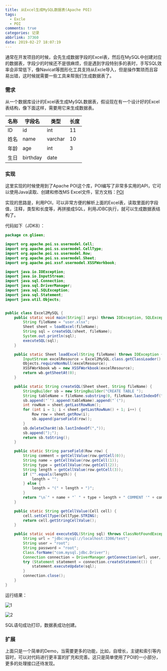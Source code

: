 ```yaml
---
title: 从Excel生成MySQL数据表(Apache POI)
tags:
  - Excle
  - POI
comments: true
categories: 记录
abbrlink: 37360
date: 2019-02-27 18:07:19
---
```


通常在开发项目的时候，会先生成数据字段的Excel表，然后在MySQL中创建对应的数据表，字段少的时候还不是很麻烦，但是遇到字段特别多的表时，手写SQL效率会非常低下，像Navicat等图形化工具支持从Excle导入，但是操作繁琐而且容易出错，这时候就需要一些工具来帮我们生成数据表了。

<!--more-->

### 需求

从一个数据库设计的Excel表生成MySQL数据表，假设现在有一个设计好的Excel表结构，像下面这样，需要用它来生成数据表。

| 名称 | 字段名   | 类型    | 长度 |
| ---- | -------- | ------- | ---- |
| ID   | id       | int     | 11   |
| 姓名 | name     | varchar | 10   |
| 年龄 | age      | int     | 3    |
| 生日 | birthday | date    |      |

### 实现

这里实现的时候使用到了Apache POI这个库，POI编写了非常多实用的API，它可以使用Java读取、创建和修改MS Excel文件，官方文档：[POI](https://poi.apache.org/)

实现的思路是，利用POI，可以非常方便的解析上面的Excel表，读取里面的字段值，注释，类型和长度等，再拼接成SQL，利用JDBC执行，就可以生成数据表结构了。

代码如下（JDK8）：

```java
package cn.glieen;

import org.apache.poi.ss.usermodel.Cell;
import org.apache.poi.ss.usermodel.CellType;
import org.apache.poi.ss.usermodel.Row;
import org.apache.poi.ss.usermodel.Sheet;
import org.apache.poi.xssf.usermodel.XSSFWorkbook;

import java.io.IOException;
import java.io.InputStream;
import java.sql.Connection;
import java.sql.DriverManager;
import java.sql.SQLException;
import java.sql.Statement;
import java.util.Objects;


public class Excel2MySQL {
    public static void main(String[] args) throws IOException, SQLException, ClassNotFoundException {
        String fileName = "user.xlsx";
        Sheet sheet = loadExcel(fileName);
        String sql = createSQL(sheet, fileName);
        System.out.println(sql);
        executeSQL(sql);
    }

    public static Sheet loadExcel(String fileName) throws IOException {
        InputStream excelResource = Excel2MySQL.class.getClassLoader().getResourceAsStream(fileName);
        Objects.requireNonNull(excelResource);
        XSSFWorkbook wb = new XSSFWorkbook(excelResource);
        return wb.getSheetAt(0);
    }

    public static String createSQL(Sheet sheet, String fileName) {
        StringBuilder sb = new StringBuilder("CREATE TABLE ");
        String tableName = fileName.substring(0, fileName.lastIndexOf("."));
        sb.append("`").append(tableName).append("`(");
        int rowNum = sheet.getLastRowNum();
        for (int i = 1; i < sheet.getLastRowNum() + 1; i++) {
            Row row = sheet.getRow(i);
            sb.append(parseField(row));
        }
        sb.deleteCharAt(sb.lastIndexOf(","));
        sb.append(");");
        return sb.toString();
    }

    public static String parseField(Row row) {
        String comment = getCellValue(row.getCell(0));
        String name = getCellValue(row.getCell(1));
        String type = getCellValue(row.getCell(2));
        String length = getCellValue(row.getCell(3));
        if ("".equals(length)) {
            length = "";
        } else {
            length = "(" + length + ")";
        }
        return "\n`" + name + "` " + type + length + " COMMENT '" + comment + "',";
    }

    public static String getCellValue(Cell cell) {
        cell.setCellType(CellType.STRING);
        return cell.getStringCellValue();
    }

    public static void executeSQL(String sql) throws ClassNotFoundException, SQLException {
        String url = "jdbc:mysql://localhost:3306/test";
        String user = "root";
        String password = "root";
        Class.forName("com.mysql.jdbc.Driver");
        Connection connection = DriverManager.getConnection(url, user, password);
        try (Statement statement = connection.createStatement()) {
            statement.executeUpdate(sql);
        }
        connection.close();
    }
}
```

运行结果：

![1](https://tvax4.sinaimg.cn/large/005tkHc2ly1g0t8hfi8igj30e305274k.jpg)

![2](https://tva1.sinaimg.cn/large/005tkHc2ly1g0t8jrqzz9j30hy0dymxj.jpg)

SQL语句成功打印，数据表成功创建。

### 扩展

上面只是一个简单的Demo，当需要更多的功能，比如，自增长，主键和索引等内容时，可以对代码进行更丰富的扩充和完善。这只是简单使用了POI的一小部分，更多的处理接口还待发现。

